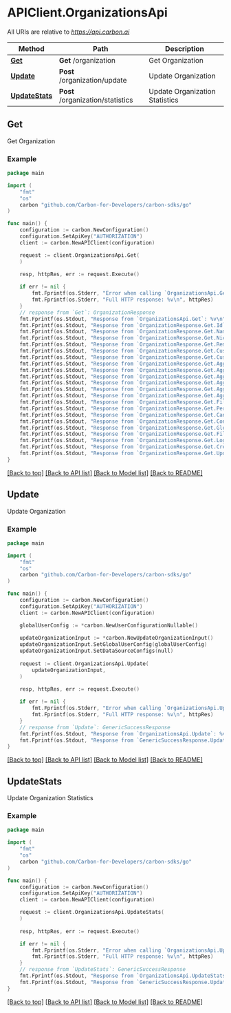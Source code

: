 # APIClient.OrganizationsApi

All URIs are relative to *https://api.carbon.ai*

Method | Path | Description
------------- | ------------- | -------------
[**Get**](OrganizationsApi.md#Get) | **Get** /organization | Get Organization
[**Update**](OrganizationsApi.md#Update) | **Post** /organization/update | Update Organization
[**UpdateStats**](OrganizationsApi.md#UpdateStats) | **Post** /organization/statistics | Update Organization Statistics



## Get

Get Organization

### Example

```go
package main

import (
    "fmt"
    "os"
    carbon "github.com/Carbon-for-Developers/carbon-sdks/go"
)

func main() {
    configuration := carbon.NewConfiguration()
    configuration.SetApiKey("AUTHORIZATION")
    client := carbon.NewAPIClient(configuration)

    request := client.OrganizationsApi.Get(
    )
    
    resp, httpRes, err := request.Execute()

    if err != nil {
        fmt.Fprintf(os.Stderr, "Error when calling `OrganizationsApi.Get``: %v\n", err)
        fmt.Fprintf(os.Stderr, "Full HTTP response: %v\n", httpRes)
    }
    // response from `Get`: OrganizationResponse
    fmt.Fprintf(os.Stdout, "Response from `OrganizationsApi.Get`: %v\n", resp)
    fmt.Fprintf(os.Stdout, "Response from `OrganizationResponse.Get.Id`: %v\n", resp.Id)
    fmt.Fprintf(os.Stdout, "Response from `OrganizationResponse.Get.Name`: %v\n", resp.Name)
    fmt.Fprintf(os.Stdout, "Response from `OrganizationResponse.Get.Nickname`: %v\n", *resp.Nickname)
    fmt.Fprintf(os.Stdout, "Response from `OrganizationResponse.Get.RemoveBranding`: %v\n", resp.RemoveBranding)
    fmt.Fprintf(os.Stdout, "Response from `OrganizationResponse.Get.CustomBranding`: %v\n", *resp.CustomBranding)
    fmt.Fprintf(os.Stdout, "Response from `OrganizationResponse.Get.CustomLimits`: %v\n", *resp.CustomLimits)
    fmt.Fprintf(os.Stdout, "Response from `OrganizationResponse.Get.AggregateFileSize`: %v\n", resp.AggregateFileSize)
    fmt.Fprintf(os.Stdout, "Response from `OrganizationResponse.Get.AggregateNumCharacters`: %v\n", resp.AggregateNumCharacters)
    fmt.Fprintf(os.Stdout, "Response from `OrganizationResponse.Get.AggregateNumTokens`: %v\n", resp.AggregateNumTokens)
    fmt.Fprintf(os.Stdout, "Response from `OrganizationResponse.Get.AggregateNumEmbeddings`: %v\n", resp.AggregateNumEmbeddings)
    fmt.Fprintf(os.Stdout, "Response from `OrganizationResponse.Get.AggregateNumFilesBySource`: %v\n", resp.AggregateNumFilesBySource)
    fmt.Fprintf(os.Stdout, "Response from `OrganizationResponse.Get.AggregateNumFilesByFileFormat`: %v\n", resp.AggregateNumFilesByFileFormat)
    fmt.Fprintf(os.Stdout, "Response from `OrganizationResponse.Get.FileStatisticsAggregatedAt`: %v\n", resp.FileStatisticsAggregatedAt)
    fmt.Fprintf(os.Stdout, "Response from `OrganizationResponse.Get.PeriodEndsAt`: %v\n", *resp.PeriodEndsAt)
    fmt.Fprintf(os.Stdout, "Response from `OrganizationResponse.Get.CancelAtPeriodEnd`: %v\n", *resp.CancelAtPeriodEnd)
    fmt.Fprintf(os.Stdout, "Response from `OrganizationResponse.Get.ConnectorSettings`: %v\n", *resp.ConnectorSettings)
    fmt.Fprintf(os.Stdout, "Response from `OrganizationResponse.Get.GlobalUserConfig`: %v\n", *resp.GlobalUserConfig)
    fmt.Fprintf(os.Stdout, "Response from `OrganizationResponse.Get.FileSyncUsage`: %v\n", *resp.FileSyncUsage)
    fmt.Fprintf(os.Stdout, "Response from `OrganizationResponse.Get.LoggingSettings`: %v\n", *resp.LoggingSettings)
    fmt.Fprintf(os.Stdout, "Response from `OrganizationResponse.Get.CreatedAt`: %v\n", resp.CreatedAt)
    fmt.Fprintf(os.Stdout, "Response from `OrganizationResponse.Get.UpdatedAt`: %v\n", resp.UpdatedAt)
}
```

[[Back to top]](#) [[Back to API list]](../README.md#documentation-for-api-endpoints)
[[Back to Model list]](../README.md#documentation-for-models)
[[Back to README]](../README.md)


## Update

Update Organization

### Example

```go
package main

import (
    "fmt"
    "os"
    carbon "github.com/Carbon-for-Developers/carbon-sdks/go"
)

func main() {
    configuration := carbon.NewConfiguration()
    configuration.SetApiKey("AUTHORIZATION")
    client := carbon.NewAPIClient(configuration)

    globalUserConfig := *carbon.NewUserConfigurationNullable()
    
    updateOrganizationInput := *carbon.NewUpdateOrganizationInput()
    updateOrganizationInput.SetGlobalUserConfig(globalUserConfig)
    updateOrganizationInput.SetDataSourceConfigs(null)
    
    request := client.OrganizationsApi.Update(
        updateOrganizationInput,
    )
    
    resp, httpRes, err := request.Execute()

    if err != nil {
        fmt.Fprintf(os.Stderr, "Error when calling `OrganizationsApi.Update``: %v\n", err)
        fmt.Fprintf(os.Stderr, "Full HTTP response: %v\n", httpRes)
    }
    // response from `Update`: GenericSuccessResponse
    fmt.Fprintf(os.Stdout, "Response from `OrganizationsApi.Update`: %v\n", resp)
    fmt.Fprintf(os.Stdout, "Response from `GenericSuccessResponse.Update.Success`: %v\n", resp.Success)
}
```

[[Back to top]](#) [[Back to API list]](../README.md#documentation-for-api-endpoints)
[[Back to Model list]](../README.md#documentation-for-models)
[[Back to README]](../README.md)


## UpdateStats

Update Organization Statistics



### Example

```go
package main

import (
    "fmt"
    "os"
    carbon "github.com/Carbon-for-Developers/carbon-sdks/go"
)

func main() {
    configuration := carbon.NewConfiguration()
    configuration.SetApiKey("AUTHORIZATION")
    client := carbon.NewAPIClient(configuration)

    request := client.OrganizationsApi.UpdateStats(
    )
    
    resp, httpRes, err := request.Execute()

    if err != nil {
        fmt.Fprintf(os.Stderr, "Error when calling `OrganizationsApi.UpdateStats``: %v\n", err)
        fmt.Fprintf(os.Stderr, "Full HTTP response: %v\n", httpRes)
    }
    // response from `UpdateStats`: GenericSuccessResponse
    fmt.Fprintf(os.Stdout, "Response from `OrganizationsApi.UpdateStats`: %v\n", resp)
    fmt.Fprintf(os.Stdout, "Response from `GenericSuccessResponse.UpdateStats.Success`: %v\n", resp.Success)
}
```

[[Back to top]](#) [[Back to API list]](../README.md#documentation-for-api-endpoints)
[[Back to Model list]](../README.md#documentation-for-models)
[[Back to README]](../README.md)

